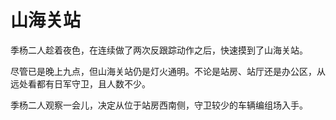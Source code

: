 # 山海关站

季杨二人趁着夜色，在连续做了两次反跟踪动作之后，快速摸到了山海关站。

尽管已是晚上九点，但山海关站仍是灯火通明。不论是站房、站厅还是办公区，从远处看都有日军守卫，且人数不少。

季杨二人观察一会儿，决定从位于站房西南侧，守卫较少的车辆编组场入手。

<!-- ![01](../../../../images/01.jpg "东北华北示意图") -->
